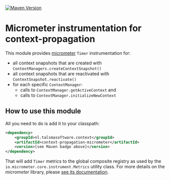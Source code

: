 [![Maven Version][maven-img]][maven] 

# Micrometer instrumentation for context-propagation

This module provides [micrometer] `Timer` instrumentation for:
 - all context snapshots that are created with `ContextManagers.createContextSnapshot()` 
 - all context snapshots that are reactivated with `ContextSnapshot.reactivate()`
 - for each specific `ContextManager`:
   - calls to `ContextManager.getActiveContext` and
   - calls to `ContextManager.initializeNewContext`
   
## How to use this module

All you need to do is add it to your classpath:
  ```xml
  <dependency>
      <groupId>nl.talsmasoftware.context</groupId>
      <artifactId>context-propagation-micrometer</artifactId>
      <version>[see Maven badge above]</version>
  </dependency>
  ```  

That will add `Timer` metrics to the global composite registry
as used by the `io.micrometer.core.instrument.Metrics` utility class.
For more details on the _micrometer_ library, please [see its documentation][micrometer].


  [maven-img]: https://img.shields.io/maven-central/v/nl.talsmasoftware.context/context-propagation-micrometer
  [maven]: https://search.maven.org/artifact/nl.talsmasoftware.context/context-propagation-micrometer
  [micrometer]: https://micrometer.io
